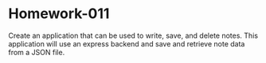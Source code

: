 # Homework-011

Create an application that can be used to write, save, and delete notes. This application will use an express backend and save and retrieve note data from a JSON file.
